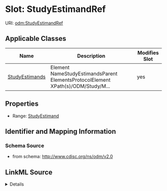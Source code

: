 # Slot: StudyEstimandRef

URI: [odm:StudyEstimandRef](http://www.cdisc.org/ns/odm/v2.0/StudyEstimandRef)



<!-- no inheritance hierarchy -->




## Applicable Classes

| Name | Description | Modifies Slot |
| --- | --- | --- |
[StudyEstimands](StudyEstimands.md) | Element NameStudyEstimandsParent ElementsProtocolElement XPath(s)/ODM/Study/M... |  yes  |







## Properties

* Range: [StudyEstimand](StudyEstimand.md)





## Identifier and Mapping Information







### Schema Source


* from schema: http://www.cdisc.org/ns/odm/v2.0




## LinkML Source

<details>
```yaml
name: StudyEstimandRef
from_schema: http://www.cdisc.org/ns/odm/v2.0
rank: 1000
identifier: false
alias: StudyEstimandRef
domain_of:
- StudyEstimands
range: StudyEstimand

```
</details>
